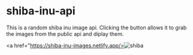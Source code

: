 # shiba-inu-api
 This is a random shiba inu image api. Clicking the button allows it to grab the images from the public api and diplay them.

<a href="https://shiba-inu-images.netlify.app/><img src="https://i.ibb.co/74dHZvD/shiba.jpg" alt="shiba" border="0"></a>
